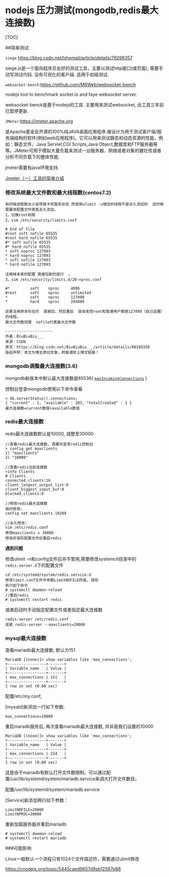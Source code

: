 # nodejs 压力测试(mongodb,redis最大连接数)

[TOC]

##简单测试:

`siege`  https://blog.csdn.net/lshemail/article/details/79298357

siege.js是一个面向程序员友好的测试工具，主要以测试http接口(或页面), 需要手动写测试代码. 没有可视化的客户端. 适用于初级测试.



`websocket-bench`:https://github.com/M6Web/websocket-bench

nodejs tool to benchmark socket.io and faye websocket server.

websocket-benck是基于nodejs的工具. 主要用来测试websocket, 此工具三年前已暂停更新.



`JMeter`:https://jmeter.apache.org

是Apache基金会开源的100%纯JAVA桌面应用程序.被设计为用于测试客户端/服务端结构的软件(例如web应用程序)。它可以用来测试静态和动态资源的性能，例如：静态文件，Java Servlet,CGI Scripts,Java Object,数据库和FTP服务器等等。JMeter可用于模拟大量负载来测试一台服务器，网络或者对象的健壮性或者分析不同负载下的整体性能.

jmeter需要有java环境支持.

[Jmeter（一）工具的简单介绍](https://www.jianshu.com/p/de29e4ff71d0)



### 修改系统最大文件数和最大线程数(centos7.2)

```
有时候进程数太小会导致卡死服务状态 而使用ulimit -u增加的线程不是永久添加的  这时候需要改配置文件使其永久添加。
1，切换root权限
2，vim /etc/security/limits.conf   

# End of file
#root soft nofile 65535
#root hard nofile 65535
#* soft nofile 65535
#* hard nofile 65535
* soft noproc 127093
* hard noproc 127093
* soft nofile 127093
* hard nofile 127093

注释掉本来的配置 直接加新的就行  。
3，vim /etc/security/limits.d/20-nproc.conf

#*         soft    nproc     4096
#root      soft    nproc     unlimited
*          soft    nproc     127098
*          hard    nproc     204800

还是注掉原本存在的  直接加，然后重启  就会发现root和普通用户都是127098（自己设置）的线程。
最大文件数同理  nofile代表最大文件数 

--------------------- 
作者：BiuBiuBiu___ 
来源：CSDN 
原文：https://blog.csdn.net/BiuBiuBiu___/article/details/80169358 
版权声明：本文为博主原创文章，转载请附上博文链接！
```



### mongodb调整最大连接数(3.6)

mongodb新版本中默认最大连接数是65536( [`maxIncomingConnections`](https://docs.mongodb.com/manual/reference/configuration-options/#net.maxIncomingConnections) )

控制台登录mongodb使用以下命令查看

```
> db.serverStatus().connections;
{ "current" : 1, "available" : 203, "totalCreated" : 1 }
最大连接数=current数值+available数值
```



### redis最大连接数

redis最大连接数默认是10000, 调整至30000

```
//查看redis最大连接数, 需要先登录redis控制台
> config get maxclients
1) "maxclients"
2) "10000"

//查看redis当前连接数
>info Clients
# Clients
connected_clients:16
client_longest_output_list:0
client_biggest_input_buf:0
blocked_clients:0

//修改redis最大连接数
临时修改:
config set maxclients 10208

//永久修改:
vim /etc/redis.conf
修改maxclients = 30000
修改并保存配置文件后重启redis
```

**遇到问题**

修改ulimit -n和config文件后并不管用,需要修改systemctl目录中的`redis.server.d`下的配置文件

```
cd /etc/systemd/system/redis.service.d
修改limit.conf文件中参数LimitNOFILE的值, 保存
执行如下命令
# systemctl daemon-reload
//重启redis
# systemctl restart redis

```

 或者启动时手动指定配置文件或者指定最大连接数

```
redis-server /etc/redis.conf
或者 redis-server --maxclients=20000
```



### mysql最大连接数

查看mariadb最大连接数, 默认为151

```
MariaDB [(none)]> show variables like 'max_connections';
+-----------------+-------+
| Variable_name   | Value |
+-----------------+-------+
| max_connections | 151   |
+-----------------+-------+
1 row in set (0.00 sec)
```

配置/etc/my.conf, 

[mysqld]新添加一行如下参数:

```
max_connections=10000
```

重启maradb服务后, 再次查看mariadb最大连接数, 并非是我们设置的10000

```
MariaDB [(none)]> show variables like 'max_connections';
+-----------------+-------+
| Variable_name   | Value |
+-----------------+-------+
| max_connections | 214   |
+-----------------+-------+
1 row in set (0.00 sec)
```

这是由于mariadb有默认打开文件数限制。可以通过配置/usr/lib/systemd/system/mariadb.service来调大打开文件数目。

配置/usr/lib/systemd/system/mariadb.service

[Service]新添加两行如下参数：

```
LimitNOFILE=20000
LimitNPROC=20000
```

重新加载服务器并重启mariadb

```
# systemctl daemon-reload
# systemctl restart mariadb
```



###可能影响

Linux一般默认一个进程只有1024个文件描述符，需要通过ulimit修改

https://cnodejs.org/topic/5445caed9657d9ab12567e88